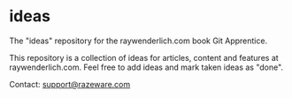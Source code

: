 # ideas
The "ideas" repository for the raywenderlich.com book Git Apprentice.

This repository is a collection of ideas for articles, content
and features at raywenderlich.com.
Feel free to add ideas and mark taken ideas as "done".

Contact: support@razeware.com